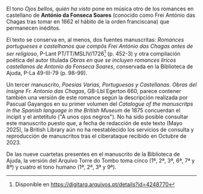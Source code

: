 El tono *Ojos bellos, quién ha visto* pone en música otro de los
romances en castellano de  **António da Fonseca Soares** (conocido como Frei António das
Chagas tras tomar en 1662 el hábito de la orden franciscana) que permanecen inéditos.

El texto se conserva en, al menos, dos
fuentes manuscritas: *Romances portugueses e castelhanos que compôs Frei
António das Chagas antes de ser religioso*, P-Lant PT/TT/MSLIV/1726[^1]
(p. 452-3) y otra compilación poética del autor titulada *Obras en que
se incluyen romances líricos castellanos de Antonio da Fonseca Soares*,
conservada en la Biblioteca de Ajuda, P-La 49-III-79 (p. 98-99).

Un tercer manuscrito, *Poesías Varias, Portuguesas y Castellanas. Obras del
insigne Fr. Antonio das Chagas*, GB-Lbl Egerton 660, parece contener
también una versión de este romance según la descripción realizada por
Pascual Gayangos en su primer volumen del *Catalogue of the manuscritps
in the Spanish language in the British Museum* de 1875 concuerdan el
íncipit y el antetítulo ("A unos ojos negros"). No ha sido posible
consultar este manuscrito puesto que, a fecha de redacción de este texto
(Mayo 2025), la British Library aún no ha reestablecido los servicios de consulta y
reproducción de manuscritos tras el ciberataque recibido en Octubre de
2023.

De las nueve cuartetas presentes en el manuscrito de la Biblioteca de
Ajuda, la versión del Arquivo Torre do Tombo toma cinco (1ª, 2ª, 3ª, 6ª,
7ª y 8ª) y cuatro el tono humano (1ª, 2ª, 3ª y 9ª).

[^1]: Disponible en https://digitarq.arquivos.pt/details?id=4248770
